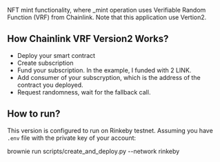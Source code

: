 NFT mint functionality, where _mint operation uses Verifiable Random Function (VRF) from Chainlink. Note that this application use Vertion2. 


## How Chainlink VRF Version2 Works?

- Deploy your smart contract
- Create subscription 
- Fund your subscription. In the example, I funded with 2 LINK. 
- Add consumer of your subscryption, which is the address of the contract you deployed.
- Request randomness, wait for the fallback call. 


## How to run?

This version is configured to run on Rinkeby testnet. Assuming you have `.env` file with the private key of your account:

brownie run scripts/create_and_deploy.py --network rinkeby